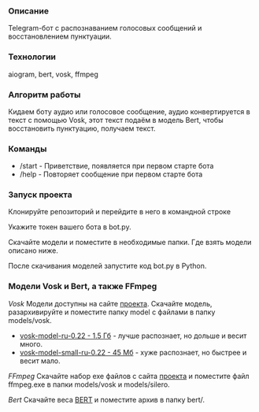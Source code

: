 ### Описание
Telegram-бот с распознаванием голосовых сообщений и восстановлением пунктуации.

### Технологии
aiogram, bert, vosk, ffmpeg

### Алгоритм работы
Кидаем боту аудио или голосовое сообщение, аудио конвертируется в текст с помощью Vosk, этот текст подаём в модель Bert, чтобы восстановить пунктуацию, получаем текст.

### Команды
- /start - Приветствие, появляется при первом старте бота
- /help - Повторяет сообщение при первом старте бота

### Запуск проекта

Клонируйте репозиторий и перейдите в него в командной строке

Укажите токен вашего бота в bot.py.

Скачайте модели и поместите в необходимые папки. Где взять модели описано ниже.

После скачивания моделей запустите код bot.py в Python.

### Модели Vosk и Bert, а также FFmpeg

*Vosk*
Модели доступны на сайте [проекта](https://alphacephei.com/vosk/models "Vosk - оффлайн-распознавание аудио"). Скачайте модель, разархивируйте и поместите папку model с файлами в папку models/vosk.
- [vosk-model-ru-0.22       - 1.5 Гб](https://alphacephei.com/vosk/models/vosk-model-ru-0.22.zip "Модель vosk-model-ru-0.22 - 1.5 Гб") - лучше распознает, но дольше и весит много.
- [vosk-model-small-ru-0.22 - 45 Мб](https://alphacephei.com/vosk/models/vosk-model-small-ru-0.22.zip "Модель vosk-model-small-ru-0.22 - 45 Мб") - хуже распознает, но быстрее и весит мало.

*FFmpeg*
Скачайте набор exe файлов с сайта [проекта](https://ffmpeg.org/download.html "FFmpeg - набор open-source библиотек для конвертирования аудио- и видео в различных форматах.") и поместите файл ffmpeg.exe в папки models/vosk и models/silero.

*Bert*
Скачайте веса [BERT](https://drive.google.com/file/d/190dLqhRjqgNJLKBqz0OxQ3TzxSm5Qbfx/view?usp=sharing) и поместите архив в папку bert/.